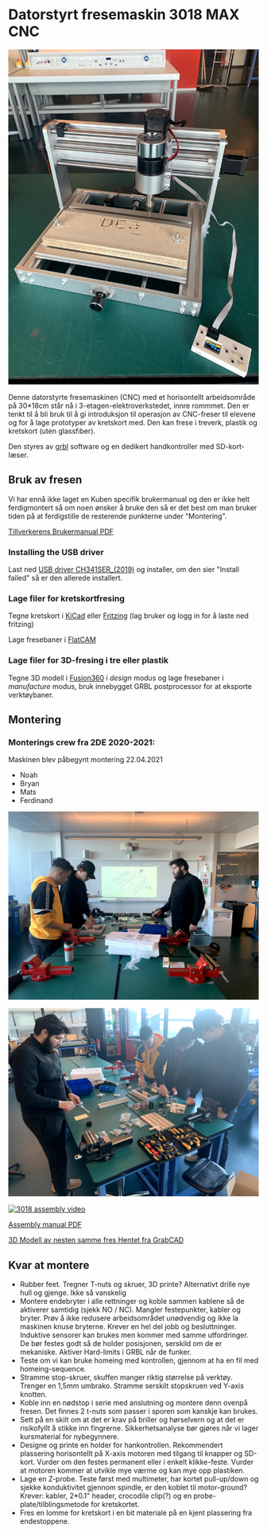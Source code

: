 # Datorstyrt fresemaskin 3018 MAX CNC

![Montert fres](img/montert.jpg)

Denne datorstyrte fresemaskinen (CNC) med et horisontellt arbeidsområde på 30*18cm står nå i 3-etagen-elektroverkstedet, innre rommmet. Den er tenkt til å bli bruk til å gi introduksjon til operasjon av CNC-freser til elevene og for å lage prototyper av kretskort med. Den kan frese i treverk, plastik og kretskort (uten glassfiber). 

Den styres av [grbl](https://github.com/gnea/grbl/wiki) software og en dedikert handkontroller med SD-kort-læser. 

## Bruk av fresen

Vi har ennå ikke laget en Kuben specifik brukermanual og den er ikke helt ferdigmontert så om noen ønsker å bruke den så er det best om man bruker tiden på at ferdigstille de resterende punkterne under "Montering".

[Tillverkerens Brukermanual PDF](Manualer/User_manual.pdf)

### Installing the USB driver
Last ned [USB driver CH341SER_(2019)](CH341SER_(2019).EXE) og installer, om den sier "Install failed" så er den allerede installert.

### Lage filer for kretskortfresing

Tegne kretskort i [KiCad](https://kicad.org/) eller [Fritzing](https://fritzing.org/) (lag bruker og logg in for å laste ned fritzing)

Lage fresebaner i [FlatCAM](http://flatcam.org/)

### Lage filer for 3D-fresing i tre eller plastik

Tegne 3D modell i [Fusion360](https://www.autodesk.com/products/fusion-360) i *design* modus og lage fresebaner i *manufacture* modus, bruk innebygget GRBL postprocessor for at eksporte verktøybaner.

## Montering

### Monterings crew fra 2DE 2020-2021:

Maskinen blev påbegynt montering 22.04.2021

* Noah
* Bryan
* Mats
* Ferdinand

![montering2](img/montering1.jpg)

![montering2](img/montering2.jpg)

[![3018 assembly video](http://img.youtube.com/vi/l4cpBdhWzJc/0.jpg)](http://www.youtube.com/watch?v=l4cpBdhWzJc "3018 assembly video")

[Assembly manual PDF](Manualer/User_manual.pdf)

[3D Modell av nesten samme fres ](cnc-router-3018-black-1.snapshot.3.zip) 
[Hentet fra GrabCAD](https://grabcad.com/library/cnc-router-3018-black-1)

## Kvar at montere
* Rubber feet. Tregner T-nuts og skruer, 3D printe? Alternativt drille nye hull og gjenge. Ikke så vanskelig
* Montere endebryter i alle rettninger og koble sammen kablene så de aktiverer samtidig (sjekk NO / NC). Mangler festepunkter, kabler og bryter. Prøv å ikke redusere arbeidsområdet unødvendig og ikke la maskinen knuse bryterne. Krever en hel del jobb og besluttninger. Induktive sensorer kan brukes men kommer med samme utfordringer. De bør festes godt så de holder posisjonen, serskild om de er mekaniske. Aktiver Hard-limits i GRBL når de funker.
 * Teste om vi kan bruke homeing med kontrollen, gjennom at ha en fil med homeing-sequence. 
* Stramme stop-skruer, skuffen manger riktig størrelse på verktøy. Trenger en 1,5mm umbrako. Stramme serskilt stopskruen ved Y-axis knotten. 
* Koble inn en nødstop i serie med anslutning og montere denn ovenpå fresen. Det finnes 2 t-nuts som passer i sporen som kanskje kan brukes.
* Sett på en skilt om at det er krav på briller og hørselvern og at det er risikofyllt å stikke inn fingrerne. Sikkerhetsanalyse bør gjøres når vi lager kursmaterial for nybegynnere.
* Designe og printe en holder for hankontrollen. Rekommendert plassering horisontellt på X-axis motoren med tilgang til knapper og SD-kort. Vurder om den festes permanent eller i enkelt klikke-feste. Vurder at motoren kommer at utvikle mye værme og kan mye opp plastiken.  
* Lage en Z-probe. Teste først med multimeter, har kortet pull-up/down og sjekke konduktivitet gjennom spindle, er den koblet til motor-ground? Krever: kabler, 2*0.1" header, crocodile clip(?) og en probe-plate/tilblingsmetode for kretskortet.
* Fres en lomme for kretskort i en bit materiale på en kjent plassering fra endestoppene. 